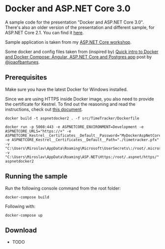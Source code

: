 # Docker and ASP.NET Core 3.0

A sample code for the presentation "Docker and ASP.NET Core 3.0". There's also an older version of the presentation and different sample, for ASP.NET Core 2.1. You can find it [here](https://github.com/miroslavpopovic/aspnetcore-workshop).

Sample application is taken from my [ASP.NET Core workshop](https://github.com/miroslavpopovic/aspnetcore-workshop).

Some docker and config files taken from (inspired by) [Quick intro to Docker and Docker Compose: Angular, ASP.NET Core and Postgres app](
https://blog.codingmilitia.com/2018/01/31/quick-intro-to-docker-and-docker-compose-angular-aspnetcore-postgres-app) post by [@joaofbantunes](https://github.com/joaofbantunes).

## Prerequisites

Make sure you have the latest Docker for Windows installed.

Since we are using HTTPS inside Docker image, you also need to provide the certificate for Kestrel. To find out the reasoning and read the instructions, check out [this document](https://github.com/dotnet/dotnet-docker/blob/master/samples/aspnetapp/aspnetcore-docker-https-development.md).

    docker build -t aspnetdocker2 . -f src/TimeTracker/Dockerfile

    docker run -p 5008:443 -e ASPNETCORE_ENVIRONMENT=Development -e ASPNETCORE_URLS="https://+" -e ASPNETCORE_Kestrel__Certificates__Default__Password="MyDockerAspNetCoreSample#" -e ASPNETCORE_Kestrel__Certificates__Default__Path="./timetracker.pfx" -v "C:\Users\Miroslav\AppData\Roaming\Microsoft\UserSecrets\:/root/.microsoft/usersecrets:ro" -v "C:\Users\Miroslav\AppData\Roaming\ASP.NET\Https:/root/.aspnet/https/" aspnetdocker2


## Running the sample

Run the following console command from the root folder:

    docker-compose build

Following with:

    docker-compose up

## Download

- TODO
